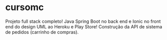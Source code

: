 # cursomc
Projeto full stack completo! Java Spring Boot no back end e Ionic no front end do design UML ao Heroku e Play Store! Construção da API de sistema de pedidos (carrinho de compras).
